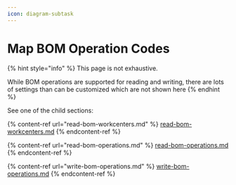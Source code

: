 ```yaml
---
icon: diagram-subtask
---
```


# Map BOM Operation Codes

{% hint style="info" %}
This page is not exhaustive.&#x20;

While BOM operations are supported for reading and writing, there are lots of settings than can be customized which are not shown here
{% endhint %}

See one of the child sections:

{% content-ref url="read-bom-workcenters.md" %}
[read-bom-workcenters.md](read-bom-workcenters.md)
{% endcontent-ref %}

{% content-ref url="read-bom-operations.md" %}
[read-bom-operations.md](read-bom-operations.md)
{% endcontent-ref %}

{% content-ref url="write-bom-operations.md" %}
[write-bom-operations.md](write-bom-operations.md)
{% endcontent-ref %}
